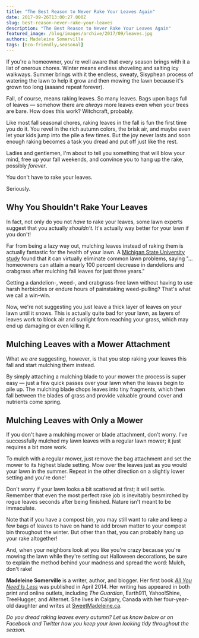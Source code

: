 ```yaml
---
title: "The Best Reason to Never Rake Your Leaves Again"
date: 2017-09-26T13:00:27.000Z
slug: best-reason-never-rake-your-leaves
description: "The Best Reason to Never Rake Your Leaves Again"
featured_image: /blog/images/archive/2017/09/leaves.jpg
authors: Madeleine Somerville
tags: [Eco-friendly,seasonal]
---
```


If you're a homeowner, you're well aware that every season brings with it a list of onerous chores. Winter means endless shoveling and salting icy walkways. Summer brings with it the endless, sweaty, Sisyphean process of watering the lawn to help it grow and then mowing the lawn because it's grown too long (aaaand repeat forever).

Fall, of course, means raking leaves. So many leaves. Bags upon bags full of leaves — somehow there are _always_ more leaves even when your trees are bare. How does this work? Witchcraft, probably.

Like most fall seasonal chores, raking leaves in the fall is fun the first time you do it. You revel in the rich autumn colors, the brisk air, and maybe even let your kids jump into the pile a few times. But the joy never lasts and soon enough raking becomes a task you dread and put off just like the rest.

Ladies and gentlemen, I'm about to tell you something that will blow your mind, free up your fall weekends, and convince you to hang up the rake, possibly _forever_.

You don't have to rake your leaves.

Seriously.

## Why You Shouldn't Rake Your Leaves

In fact, not only do you not _have_ to rake your leaves, some lawn experts suggest that you actually _shouldn't._ It's actually way better for your lawn if you don't!

Far from being a lazy way out, mulching leaves instead of raking them is actually fantastic for the health of your lawn. A [Michigan State University study](https://www.mnn.com/your-home/organic-farming-gardening/stories/why-you-should-mulch-leaves-not-rake-them#ixzz3GX5z53Kg) found that it can virtually eliminate common lawn problems, saying "…homeowners can attain a nearly 100 percent decrease in dandelions and crabgrass after mulching fall leaves for just three years."

Getting a dandelion-, weed-, and crabgrass-free lawn without having to use harsh herbicides or endure hours of painstaking weed-pulling? That's what we call a win-win.

Now, we're not suggesting you just leave a thick layer of leaves on your lawn until it snows. This is actually quite bad for your lawn, as layers of leaves work to block air and sunlight from reaching your grass, which may end up damaging or even killing it.

## Mulching Leaves with a Mower Attachment

What we _are_ suggesting, however, is that you stop raking your leaves this fall and start mulching them instead.

By simply attaching a mulching blade to your mower the process is super easy — just a few quick passes over your lawn when the leaves begin to pile up. The mulching blade chops leaves into tiny fragments, which then fall between the blades of grass and provide valuable ground cover and nutrients come spring.

## Mulching Leaves with Only a Mower

If you don't have a mulching mower or blade attachment, don't worry. I've successfully mulched my lawn leaves with a regular lawn mower; it just requires a bit more work.

To mulch with a regular mower, just remove the bag attachment and set the mower to its highest blade setting. Mow over the leaves just as you would your lawn in the summer. Repeat in the other direction on a slightly lower setting and you're done!

Don't worry if your lawn looks a bit scattered at first; it will settle. Remember that even the most perfect rake job is inevitably besmirched by rogue leaves seconds after being finished. Nature isn't meant to be immaculate.

Note that if you have a compost bin, you may still want to rake and keep a few bags of leaves to have on hand to add brown matter to your compost bin throughout the winter. But other than that, you can probably hang up your rake altogether!

And, when your neighbors look at you like you're crazy because you're mowing the lawn while they're setting out Halloween decorations, be sure to explain the method behind your madness and spread the word: Mulch, don't rake!

**Madeleine Somerville** is a writer, author, and blogger. Her first book [_All You Need Is Less_](https://www.amazon.com/All-You-Need-Less-Eco-friendly/dp/1936740796/ref=redir%5Fmobile%5Fdesktop?ie=UTF8&keywords=all%20you%20need%20is%20less&qid=1384833699&ref%5F=redir%5Fmdp%5Fmobile&ref%5F=sr%5F1%5F1&sr=8-1#featureBulletsAndDetailBullets%5Fsecondary%5Fview%5Fdiv%5F1420603307068) was published in April 2014\. Her writing has appeared in both print and online outlets, including _The Guardian_, Earth911, Yahoo!Shine, TreeHugger, and Alternet. She lives in Calgary, Canada with her four-year-old daughter and writes at [SweetMadeleine.ca](http://sweetmadeleine.ca/).

_Do you dread raking leaves every autumn? Let us know below or on Facebook and Twitter how you keep your lawn looking tidy throughout the season._